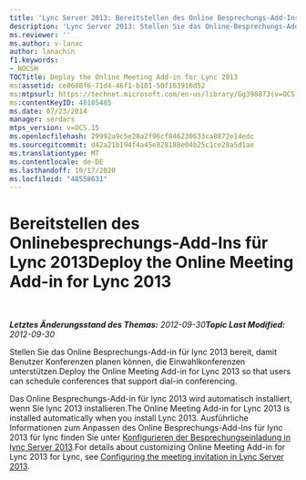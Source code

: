 ```yaml
---
title: 'Lync Server 2013: Bereitstellen des Online Besprechungs-Add-Ins für lync 2013'
description: 'Lync Server 2013: Stellen Sie das Online-Besprechungs-Add-in für lync 2013 bereit.'
ms.reviewer: ''
ms.author: v-lanac
author: lanachin
f1.keywords:
- NOCSH
TOCTitle: Deploy the Online Meeting Add-in for Lync 2013
ms:assetid: ce8608f6-71d4-46f1-b101-50f163916d52
ms:mtpsurl: https://technet.microsoft.com/en-us/library/Gg398873(v=OCS.15)
ms:contentKeyID: 48185485
ms.date: 07/23/2014
manager: serdars
mtps_version: v=OCS.15
ms.openlocfilehash: 29992a9c5e28a2f96cf846230633ca8872e14edc
ms.sourcegitcommit: d42a21b194f4a45e828188e04b25c1ce28a5d1ae
ms.translationtype: MT
ms.contentlocale: de-DE
ms.lasthandoff: 10/17/2020
ms.locfileid: "48558631"
---
```

# <a name="deploy-the-online-meeting-add-in-for-lync-2013"></a><span data-ttu-id="ac023-103">Bereitstellen des Onlinebesprechungs-Add-Ins für Lync 2013</span><span class="sxs-lookup"><span data-stu-id="ac023-103">Deploy the Online Meeting Add-in for Lync 2013</span></span>

<div data-xmlns="http://www.w3.org/1999/xhtml">

<div class="topic" data-xmlns="http://www.w3.org/1999/xhtml" data-msxsl="urn:schemas-microsoft-com:xslt" data-cs="https://msdn.microsoft.com/">

<div data-asp="https://msdn2.microsoft.com/asp">



</div>

<div id="mainSection">

<div id="mainBody">

<span> </span>

<span data-ttu-id="ac023-104">_**Letztes Änderungsstand des Themas:** 2012-09-30_</span><span class="sxs-lookup"><span data-stu-id="ac023-104">_**Topic Last Modified:** 2012-09-30_</span></span>

<span data-ttu-id="ac023-105">Stellen Sie das Online Besprechungs-Add-in für lync 2013 bereit, damit Benutzer Konferenzen planen können, die Einwahlkonferenzen unterstützen.</span><span class="sxs-lookup"><span data-stu-id="ac023-105">Deploy the Online Meeting Add-in for Lync 2013 so that users can schedule conferences that support dial-in conferencing.</span></span>

<span data-ttu-id="ac023-106">Das Online Besprechungs-Add-in für lync 2013 wird automatisch installiert, wenn Sie lync 2013 installieren.</span><span class="sxs-lookup"><span data-stu-id="ac023-106">The Online Meeting Add-in for Lync 2013 is installed automatically when you install Lync 2013.</span></span> <span data-ttu-id="ac023-107">Ausführliche Informationen zum Anpassen des Online Besprechungs-Add-Ins für lync 2013 für lync finden Sie unter [Konfigurieren der Besprechungseinladung in lync Server 2013](lync-server-2013-configuring-the-meeting-invitation.md).</span><span class="sxs-lookup"><span data-stu-id="ac023-107">For details about customizing Online Meeting Add-in for Lync 2013 for Lync, see [Configuring the meeting invitation in Lync Server 2013](lync-server-2013-configuring-the-meeting-invitation.md).</span></span>

</div>

<span> </span>

</div>

</div>

</div>

